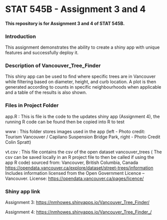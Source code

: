 # STAT 545B - Assignment 3 and 4
#### This repository is for Assignment 3 and 4 of STAT 545B. 
### __Introduction__

This assignment demonstrates the ability to create a shiny app with unique features and successfully deploy it. 

### Description of Vancouver_Tree_Finder

This shiny app can be used to find where specific trees are in Vancouver while filtering based on diameter, height, and curb location. A plot is then generated according to counts in specific neighbourhoods when applicable and a table of the results is also shown.

### Files in Project Folder

app.R : This is file is the code to the updates shiny app (Assignment 4), the running R code can be found then be copied into R to test

www : This folder stores images used in the app (left - Photo credit: Tourism Vancouver / Capilano Suspension Bridge Park, right - Photo Credit Colin Spratt)

vt.csv : This file contains the csv of the open dataset vancouver_trees ( The csv can be saved locally in an R project file to then be called if using the app R code)
          sourced from: 
          Vancouver, British Columbia, Canada https://opendata.vancouver.ca/explore/dataset/street-trees/information
          Includes information licensed from the Open Government Licence – Vancouver. License: https://opendata.vancouver.ca/pages/licence/
                   
### Shiny app link 

Assignment 3: https://nmhowes.shinyapps.io/Vancouver_Tree_Finder/

Assignment 4: https://nmhowes.shinyapps.io/Vancouver_Tree_Finder_/







